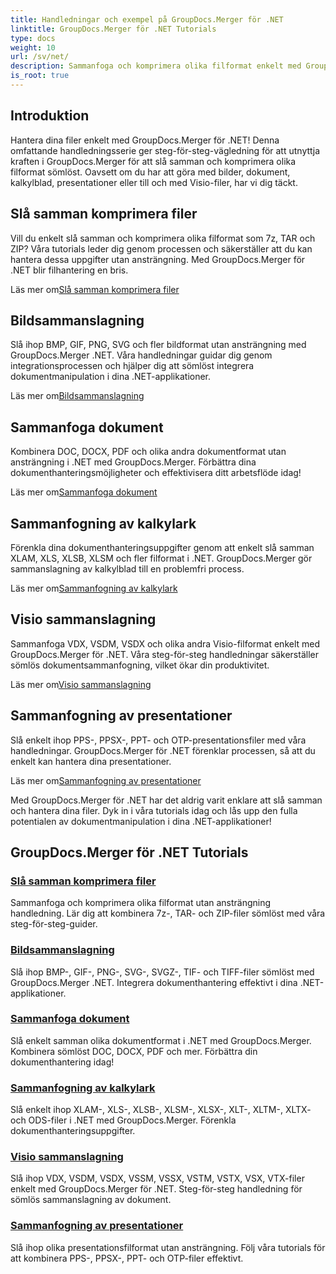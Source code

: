 ```yaml
---
title: Handledningar och exempel på GroupDocs.Merger för .NET
linktitle: GroupDocs.Merger för .NET Tutorials
type: docs
weight: 10
url: /sv/net/
description: Sammanfoga och komprimera olika filformat enkelt med GroupDocs.Merger .NET. Lär dig steg-för-steg handledning om att slå samman bilder, dokument och mer!
is_root: true
---
```

## Introduktion

Hantera dina filer enkelt med GroupDocs.Merger för .NET! Denna omfattande handledningsserie ger steg-för-steg-vägledning för att utnyttja kraften i GroupDocs.Merger för att slå samman och komprimera olika filformat sömlöst. Oavsett om du har att göra med bilder, dokument, kalkylblad, presentationer eller till och med Visio-filer, har vi dig täckt.

## Slå samman komprimera filer
Vill du enkelt slå samman och komprimera olika filformat som 7z, TAR och ZIP? Våra tutorials leder dig genom processen och säkerställer att du kan hantera dessa uppgifter utan ansträngning. Med GroupDocs.Merger för .NET blir filhantering en bris.

 Läs mer om[Slå samman komprimera filer](./merge-compress-files/)

## Bildsammanslagning
Slå ihop BMP, GIF, PNG, SVG och fler bildformat utan ansträngning med GroupDocs.Merger .NET. Våra handledningar guidar dig genom integrationsprocessen och hjälper dig att sömlöst integrera dokumentmanipulation i dina .NET-applikationer.

 Läs mer om[Bildsammanslagning](./image-merging/)

## Sammanfoga dokument
Kombinera DOC, DOCX, PDF och olika andra dokumentformat utan ansträngning i .NET med GroupDocs.Merger. Förbättra dina dokumenthanteringsmöjligheter och effektivisera ditt arbetsflöde idag!

 Läs mer om[Sammanfoga dokument](./document-merging/)

## Sammanfogning av kalkylark
Förenkla dina dokumenthanteringsuppgifter genom att enkelt slå samman XLAM, XLS, XLSB, XLSM och fler filformat i .NET. GroupDocs.Merger gör sammanslagning av kalkylblad till en problemfri process.

 Läs mer om[Sammanfogning av kalkylark](./spreadsheet-merging/)

## Visio sammanslagning
Sammanfoga VDX, VSDM, VSDX och olika andra Visio-filformat enkelt med GroupDocs.Merger för .NET. Våra steg-för-steg handledningar säkerställer sömlös dokumentsammanfogning, vilket ökar din produktivitet.

 Läs mer om[Visio sammanslagning](./visio-merging/)

## Sammanfogning av presentationer
Slå enkelt ihop PPS-, PPSX-, PPT- och OTP-presentationsfiler med våra handledningar. GroupDocs.Merger för .NET förenklar processen, så att du enkelt kan hantera dina presentationer.

 Läs mer om[Sammanfogning av presentationer](./presentation-merging/)

Med GroupDocs.Merger för .NET har det aldrig varit enklare att slå samman och hantera dina filer. Dyk in i våra tutorials idag och lås upp den fulla potentialen av dokumentmanipulation i dina .NET-applikationer!
## GroupDocs.Merger för .NET Tutorials
### [Slå samman komprimera filer](./merge-compress-files/)
Sammanfoga och komprimera olika filformat utan ansträngning handledning. Lär dig att kombinera 7z-, TAR- och ZIP-filer sömlöst med våra steg-för-steg-guider.
### [Bildsammanslagning](./image-merging/)
Slå ihop BMP-, GIF-, PNG-, SVG-, SVGZ-, TIF- och TIFF-filer sömlöst med GroupDocs.Merger .NET. Integrera dokumenthantering effektivt i dina .NET-applikationer.
### [Sammanfoga dokument](./document-merging/)
Slå enkelt samman olika dokumentformat i .NET med GroupDocs.Merger. Kombinera sömlöst DOC, DOCX, PDF och mer. Förbättra din dokumenthantering idag!
### [Sammanfogning av kalkylark](./spreadsheet-merging/)
Slå enkelt ihop XLAM-, XLS-, XLSB-, XLSM-, XLSX-, XLT-, XLTM-, XLTX- och ODS-filer i .NET med GroupDocs.Merger. Förenkla dokumenthanteringsuppgifter.
### [Visio sammanslagning](./visio-merging/)
Slå ihop VDX, VSDM, VSDX, VSSM, VSSX, VSTM, VSTX, VSX, VTX-filer enkelt med GroupDocs.Merger för .NET. Steg-för-steg handledning för sömlös sammanslagning av dokument.
### [Sammanfogning av presentationer](./presentation-merging/)
Slå ihop olika presentationsfilformat utan ansträngning. Följ våra tutorials för att kombinera PPS-, PPSX-, PPT- och OTP-filer effektivt.